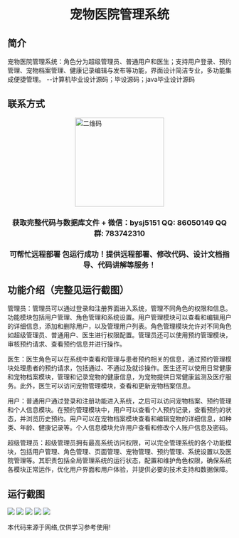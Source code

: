 <p><h1 align="center">宠物医院管理系统</h1></p>

## 简介
宠物医院管理系统：角色分为超级管理员、普通用户和医生；支持用户登录、预约管理、宠物档案管理、健康记录编辑与发布等功能，界面设计简洁专业，多功能集成便捷管理。    --计算机毕业设计源码；毕设源码；java毕业设计源码


## 联系方式
<img src="https://bs-1329754181.cos.ap-shanghai.myqcloud.com/wx.jpg" alt="二维码" style="display: block; margin: 0 auto;" width="200px">
<p><h3 align="center">获取完整代码与数据库文件 + 微信：bysj5151 QQ: 86050149 QQ群: 783742310</h3></p>
<p><h3 align="center">可帮忙远程部署 包运行成功！提供远程部署、修改代码、设计文档指导、代码讲解等服务！</h3></p>

## 功能介绍（完整见运行截图）
管理员：管理员可以通过登录和注册界面进入系统，管理不同角色的权限和信息。功能模块包括用户管理、角色管理和系统设置。用户管理模块可以查看和编辑用户的详细信息，添加和删除用户，以及管理用户列表。角色管理模块允许对不同角色如超级管理员、普通用户、医生进行权限配置。管理员还可以使用预约管理模块，审核预约请求、查看预约信息并进行操作。

医生：医生角色可以在系统中查看和管理与患者预约相关的信息，通过预约管理模块处理患者的预约请求，包括通过、不通过及就诊操作。医生还可以使用日常健康和宠物档案模块，管理和记录宠物的健康信息，为宠物提供日常健康监测及医疗服务。此外，医生可以访问宠物管理模块，查看和更新宠物档案信息。

用户：普通用户通过登录和注册功能进入系统，之后可以访问宠物档案、预约管理和个人信息模块。在预约管理模块中，用户可以查看个人预约记录，查看预约的状态，并浏览历史预约。用户可以在宠物档案模块查看和编辑宠物的详细信息，如种类、年龄、健康记录等。个人信息模块允许用户查看和修改个人账户信息及密码。

超级管理员：超级管理员拥有最高系统访问权限，可以完全管理系统的各个功能模块，包括用户管理、角色管理、页面管理、宠物管理、预约管理、系统设置以及医院管理等。其职责包括全局管理系统的运行状态，配置和维护角色权限，确保系统各模块正常运作，优化用户界面和用户体验，并提供必要的技术支持和数据保障。


## 运行截图
![](imgs/588112-20220320095102561-1596504481.png)
![](imgs/588112-20220320095107994-1574515826.png)
![](imgs/588112-20220320095113522-328244228.png)
![](imgs/588112-20220320095118947-599027722.png)
![](imgs/588112-20220320095125275-294524080.png)

<p>本代码来源于网络,仅供学习参考使用!</p>
